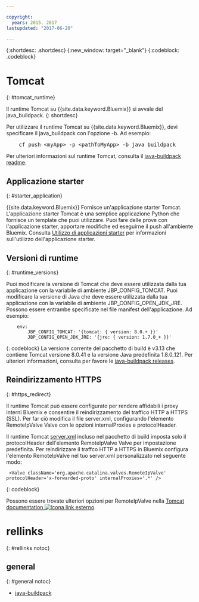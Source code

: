 ```yaml
---

copyright:
  years: 2015, 2017
lastupdated: "2017-06-20"

---
```


{:shortdesc: .shortdesc}
{:new_window: target="_blank"}
{:codeblock: .codeblock}


# Tomcat
{: #tomcat_runtime}

Il runtime Tomcat su {{site.data.keyword.Bluemix}} si avvale del java_buildpack.
{: shortdesc}

Per utilizzare il runtime Tomcat su {{site.data.keyword.Bluemix}}, devi specificare il java_buildpack con l'opzione -b. Ad esempio:
<pre>
    cf push &lt;myApp&gt; -p &lt;pathToMyApp&gt; -b java_buildpack
</pre>

Per ulteriori informazioni sul runtime Tomcat, consulta il
[java-buildpack readme](https://github.com/cloudfoundry/java-buildpack/blob/master/README.md).

## Applicazione starter
{: #starter_application}

{{site.data.keyword.Bluemix}} Fornisce un'applicazione starter Tomcat.  L'applicazione starter Tomcat è una semplice applicazione Python che fornisce un template che puoi utilizzare. Puoi fare delle prove con l'applicazione starter, apportare modifiche ed eseguirne il push all'ambiente Bluemix. Consulta [Utilizzo di applicazioni starter](/docs/cfapps/starter_app_usage.html) per informazioni sull'utilizzo dell'applicazione starter.

## Versioni di runtime
{: #runtime_versions}

Puoi modificare la versione di Tomcat che deve essere utilizzata dalla tua applicazione con la variabile di ambiente JBP_CONFIG_TOMCAT.
Puoi modificare la versione di Java che deve essere utilizzata dalla tua applicazione con la variabile di ambiente JBP_CONFIG_OPEN_JDK_JRE.
Possono essere entrambe specificate nel file manifest dell'applicazione.  Ad esempio:
```
    env:
        JBP_CONFIG_TOMCAT: '{tomcat: { version: 8.0.+ }}'
        JBP_CONFIG_OPEN_JDK_JRE: '{jre: { version: 1.7.0_+ }}'
```
{: codeblock}
La versione corrente del pacchetto di build è v3.13 che contiene Tomcat versione 8.0.41 e la versione Java predefinita 1.8.0_121.
Per ulteriori informazioni, consulta per favore le [java-buildpack releases](https://github.com/cloudfoundry/java-buildpack/releases/tag/v3.13).

## Reindirizzamento HTTPS
{: #https_redirect}

Il runtime Tomcat può essere configurato per rendere affidabili i proxy interni Bluemix e consentire il reindirizzamento del traffico HTTP a HTTPS (SSL).
Per far ciò modifica il file server.xml, configurando l'elemento RemoteIpValve Valve con le opzioni internalProxies e protocolHeader.

Il runtime Tomcat [server.xml](https://github.com/cloudfoundry/java-buildpack/blob/master/resources/tomcat/conf/server.xml) incluso nel pacchetto di build imposta solo il protocolHeader dell'elemento RemoteIpValve Valve per impostazione predefinita.  Per reindirizzare il traffco HTTP a HTTPS in Bluemix configura l'elemento RemoteIpValve nel tuo server.xml personalizzato nel seguente modo:

```
 <Valve className='org.apache.catalina.valves.RemoteIpValve' protocolHeader='x-forwarded-proto' internalProxies='.*' />
```
{: codeblock}

Possono essere trovate ulteriori opzioni per RemoteIpValve nella
[Tomcat documentation ![Icona link esterno](../../icons/launch-glyph.svg "Icona link esterno")](https://tomcat.apache.org/tomcat-8.0-doc/api/org/apache/catalina/valves/RemoteIpValve.html).

# rellinks
{: #rellinks notoc}
## general
{: #general notoc}
* [java-buildpack](https://github.com/cloudfoundry/java-buildpack)

